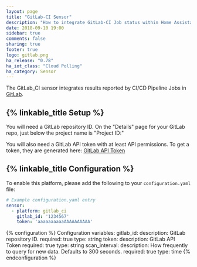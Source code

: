 ```yaml
---
layout: page
title: "GitLab-CI Sensor"
description: "How to integrate GitLab-CI Job status within Home Assistant."
date: 2018-09-10 19:00
sidebar: true
comments: false
sharing: true
footer: true
logo: gitlab.png
ha_release: "0.78"
ha_iot_class: "Cloud Polling"
ha_category: Sensor
---
```


The GitLab_CI sensor integrates results reported by CI/CD Pipeline Jobs in [GitLab](https://gitlab.com/).

## {% linkable_title Setup %}

You will need a GitLab repository ID. On the "Details" page for your GitLab repo, just below the project name is "Project ID:"

You will also need a GitLab API token with at least API permissions. To get a token, they are generated here: [GitLab API Token](https://gitlab.com/profile/personal_access_tokens)

## {% linkable_title Configuration %}

To enable this platform, please add the following to your `configuration.yaml` file:

```yaml
# Example configuration.yaml entry
sensor:
  - platform: gitlab_ci
    gitlab_id: '1234567'
    token: 'aaaaaaaaaaAAAAAAAAAA'
```

{% configuration %}
Configuration variables:
gitlab_id:
  description: GitLab repository ID.
  required: true
  type: string
token:
  description: GitLab API Token
  required: true
  type: string
scan_interval:
  description: How frequently to query for new data. Defaults to 300 seconds.
  required: true
  type: time
{% endconfiguration %}
